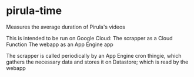 # pirula-time
Measures the average duration of Pirula's videos

This is intended to be run on Google Cloud:
The scrapper as a Cloud Function
The webapp as an App Engine app

The scrapper is called periodically by an App Engine cron thingie, which gathers the
necessary data and stores it on Datastore; which is read by the webapp
